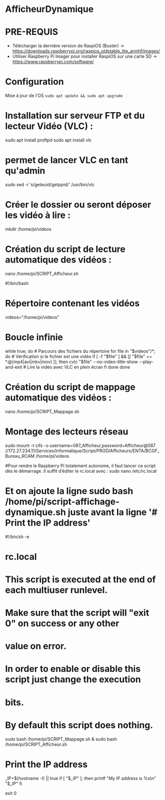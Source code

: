 # AfficheurDynamique

# PRE-REQUIS
- Télécharger la dernière version de RaspiOS (Buster) -> https://downloads.raspberrypi.org/raspios_oldstable_lite_armhf/images/
- Utiliser Raspberry Pi Imager pour installer RaspiOS sur une carte SD -> https://www.raspberrypi.com/software/

# Configuration

Mise à jour de l'OS
```sudo apt update && sudo apt upgrade```

# Installation sur serveur FTP et du lecteur Vidéo (VLC)  :
sudo apt install proftpd
sudo apt install vlc

# permet de lancer VLC en tant qu'admin
sudo sed -i 's/geteuid/getppid/' /usr/bin/vlc

# Créer le dossier ou seront déposer les vidéo à lire :
mkdir /home/pi/videos

# Création du script de lecture automatique des vidéos :
nano /home/pi/SCRIPT_Afficheur.sh

#!/bin/bash

# Répertoire contenant les vidéos
videos="/home/pi/videos"

# Boucle infinie
while true; do
    # Parcours des fichiers du répertoire
    for file in "$videos"/*; do
        # Vérification si le fichier est une vidéo
        if [ -f "$file" ] && [[ "$file" == *.@(mp4|avi|mkv|mov) ]]; then
            cvlc "$file" --no-video-title-show --play-and-exit  # Lire la vidéo avec VLC en plein écran
        fi
    done
done

# Création du script de mappage automatique des vidéos :
nano /home/pi/SCRIPT_Mappage.sh

# Montage des lecteurs réseau
sudo mount -t cifs -o username=087_Afficheur,password=Afficheur@087 //172.27.234.11/Services/Informatique/Script/PROD/Afficheurs/ENTA/BCGF_Bureau_RCAM /home/pi/videos

#Pour rendre le Raspberry Pi totalement autonome, il faut lancer ce script dès le démarrage. Il suffit d’éditer le rc.local avec :
sudo nano /etc/rc.local

# Et on ajoute la ligne sudo bash /home/pi/script-affichage-dynamique.sh juste avant la ligne '# Print the IP address'

#!/bin/sh -e
#
# rc.local
#
# This script is executed at the end of each multiuser runlevel.
# Make sure that the script will "exit 0" on success or any other
# value on error.
#
# In order to enable or disable this script just change the execution
# bits.
#
# By default this script does nothing.

sudo bash /home/pi/SCRIPT_Mappage.sh &
sudo bash /home/pi/SCRIPT_Afficheur.sh

# Print the IP address
_IP=$(hostname -I) || true
if [ "$_IP" ]; then
  printf "My IP address is %s\n" "$_IP"
fi

exit 0

